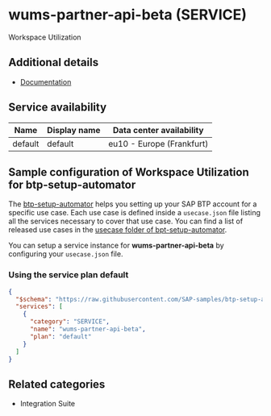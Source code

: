# wums-partner-api-beta (SERVICE)

Workspace Utilization

## Additional details

- [Documentation](https://help.sap.com/viewer/p/SAP_CLOUD_FOR_REAL_ESTATE)

## Service availability

| Name | Display name | Data center availability  |
|------|----------------|---------------------------|
|  default  |  default  | eu10 - Europe (Frankfurt)  |

## Sample configuration of **Workspace Utilization** for btp-setup-automator

The [btp-setup-automator](https://github.com/SAP-samples/btp-setup-automator) helps you setting up your SAP BTP account for a specific use case. Each use case is defined inside a `usecase.json` file listing all the services necessary to cover that use case. You can find a list of released use cases in the [usecase folder of bpt-setup-automator](https://github.com/SAP-samples/btp-setup-automator/tree/main/usecases).

You can setup a service instance for **wums-partner-api-beta** by configuring your `usecase.json` file.

### Using the service plan **default**

```json
{
  "$schema": "https://raw.githubusercontent.com/SAP-samples/btp-setup-automator/main/libs/btpsa-usecase.json",
  "services": [
    {
      "category": "SERVICE",
      "name": "wums-partner-api-beta",
      "plan": "default"      
    }
  ]
}
```

## Related categories

- Integration Suite
